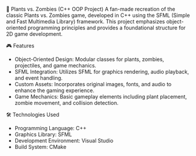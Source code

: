 🌻 Plants vs. Zombies (C++ OOP Project)
A fan-made recreation of the classic Plants vs. Zombies game, developed in C++ using the SFML (Simple and Fast Multimedia Library) framework. This project emphasizes object-oriented programming principles and provides a foundational structure for 2D game development.

🎮 Features
- Object-Oriented Design: Modular classes for plants, zombies, projectiles, and game mechanics.
- SFML Integration: Utilizes SFML for graphics rendering, audio playback, and event handling.
- Custom Assets: Incorporates original images, fonts, and audio to enhance the gaming experience.
- Game Mechanics: Basic gameplay elements including plant placement, zombie movement, and collision detection.

🛠️ Technologies Used
- Programming Language: C++
- Graphics Library: SFML
- Development Environment: Visual Studio
- Build System: CMake
